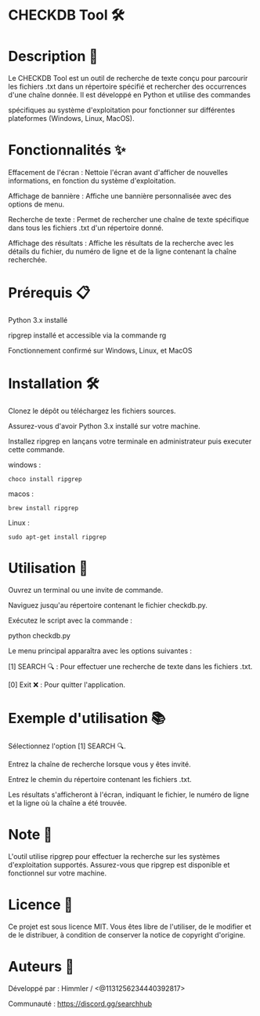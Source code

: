 # CHECKDB Tool 🛠️

# Description 📄

Le CHECKDB Tool est un outil de recherche de texte conçu pour parcourir les fichiers .txt dans un répertoire spécifié et rechercher des occurrences d'une chaîne donnée. Il est développé en Python et utilise des commandes

spécifiques au système d'exploitation pour fonctionner sur différentes plateformes (Windows, Linux, MacOS).

# Fonctionnalités ✨

Effacement de l'écran : Nettoie l'écran avant d'afficher de nouvelles informations, en fonction du système d'exploitation.

Affichage de bannière : Affiche une bannière personnalisée avec des options de menu.

Recherche de texte : Permet de rechercher une chaîne de texte spécifique dans tous les fichiers .txt d'un répertoire donné.

Affichage des résultats : Affiche les résultats de la recherche avec les détails du fichier, du numéro de ligne et de la ligne contenant la chaîne recherchée.

# Prérequis 📋

Python 3.x installé

ripgrep installé et accessible via la commande rg

Fonctionnement confirmé sur Windows, Linux, et MacOS

# Installation 🛠️

Clonez le dépôt ou téléchargez les fichiers sources.

Assurez-vous d'avoir Python 3.x installé sur votre machine.

Installez ripgrep en lançans votre terminale en administrateur puis executer cette commande.

windows : 
```
choco install ripgrep
```

macos : 
```
brew install ripgrep
```
Linux : 
```
sudo apt-get install ripgrep
```

# Utilisation 🚀

Ouvrez un terminal ou une invite de commande.

Naviguez jusqu'au répertoire contenant le fichier checkdb.py.

Exécutez le script avec la commande :

python checkdb.py

Le menu principal apparaîtra avec les options suivantes :

[1] SEARCH 🔍 : Pour effectuer une recherche de texte dans les fichiers .txt.

[0] Exit ❌ : Pour quitter l'application.

# Exemple d'utilisation 📚

Sélectionnez l'option [1] SEARCH 🔍.

Entrez la chaîne de recherche lorsque vous y êtes invité.

Entrez le chemin du répertoire contenant les fichiers .txt.

Les résultats s'afficheront à l'écran, indiquant le fichier, le numéro de ligne et la ligne où la chaîne a été trouvée.

# Note 📝

L'outil utilise ripgrep pour effectuer la recherche sur les systèmes d'exploitation supportés. Assurez-vous que ripgrep est disponible et fonctionnel sur votre machine.

# Licence 📝

Ce projet est sous licence MIT. Vous êtes libre de l'utiliser, de le modifier et de le distribuer, à condition de conserver la notice de copyright d'origine.

# Auteurs 👥  

Développé par : Himmler / <@1131256234440392817>

Communauté : https://discord.gg/searchhub
